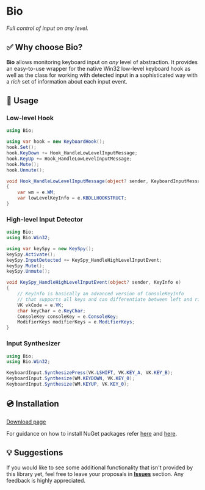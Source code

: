 # Bio

*Full control of input on any level.*

## ✅ Why choose Bio?

**Bio** allows monitoring keyboard input on *any* level of abstraction. It provides an easy-to-use wrapper for the native Win32 low-level keyboard hook as well as the class for working with detected input in a sophisticated way with a *rich* set of information about each input event.

## 🔩 Usage
### Low-level Hook
```C#
using Bio;

using var hook = new KeyboardHook();
hook.Set();
hook.KeyDown += Hook_HandleLowLevelInputMessage;
hook.KeyUp += Hook_HandleLowLevelInputMessage;
hook.Mute();
hook.Unmute();

void Hook_HandleLowLevelInputMessage(object? sender, KeyboardInputMessage e)
{
    var wm = e.WM;
    var lowLevelKeyInfo = e.KBDLLHOOKSTRUCT;
}
```

### High-level Input Detector
```C#
using Bio;
using Bio.Win32;

using var keySpy = new KeySpy();
keySpy.Activate();
keySpy.InputDetected += KeySpy_HandleHighLevelInputEvent;
keySpy.Mute();
keySpy.Unmute();

void KeySpy_HandleHighLevelInputEvent(object? sender, KeyInfo e)
{
    // KeyInfo is basically an advanced version of ConsoleKeyInfo
    // that supports all keys and can differentiate between left and right modifier keys.
    VK vkCode = e.VK;
    char keyChar = e.KeyChar;
    ConsoleKey consoleKey = e.ConsoleKey;
    ModifierKeys modifierKeys = e.ModifierKeys;
}
```

### Input Synthesizer
```C#
using Bio;
using Bio.Win32;

KeyboardInput.SynthesizePress(VK.LSHIFT, VK.KEY_A, VK.KEY_B);
KeyboardInput.Synthesize(WM.KEYDOWN, VK.KEY_0);
KeyboardInput.Synthesize(WM.KEYUP, VK.KEY_0);
```

## 💿 Installation

[Download page](https://www.nuget.org/packages/Bio/)

For guidance on how to install NuGet packages refer [here](https://docs.microsoft.com/en-us/nuget/quickstart/install-and-use-a-package-using-the-dotnet-cli) and [here](https://docs.microsoft.com/en-us/nuget/quickstart/install-and-use-a-package-in-visual-studio).

## 💡 Suggestions

If you would like to see some additional functionality that isn't provided by this library yet, 
feel free to leave your proposals in [**Issues**](https://github.com/GualaBanana/Bio/issues) section.  Any feedback is highly appreciated.
